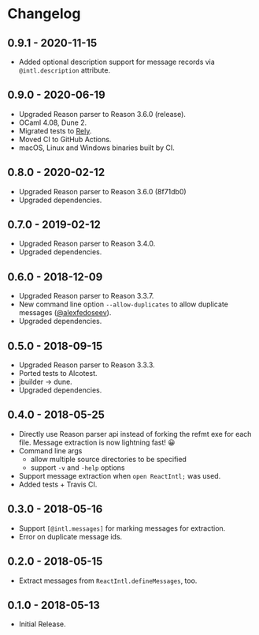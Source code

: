 # Changelog

## 0.9.1 - 2020-11-15

- Added optional description support for message records via `@intl.description` attribute.

## 0.9.0 - 2020-06-19

- Upgraded Reason parser to Reason 3.6.0 (release).
- OCaml 4.08, Dune 2.
- Migrated tests to [Rely](https://reason-native.com/docs/rely/).
- Moved CI to GitHub Actions.
- macOS, Linux and Windows binaries built by CI.

## 0.8.0 - 2020-02-12

- Upgraded Reason parser to Reason 3.6.0 (8f71db0)
- Upgraded dependencies.

## 0.7.0 - 2019-02-12

- Upgraded Reason parser to Reason 3.4.0.
- Upgraded dependencies.

## 0.6.0 - 2018-12-09

- Upgraded Reason parser to Reason 3.3.7.
- New command line option `--allow-duplicates` to allow duplicate messages ([@alexfedoseev](https://github.com/alexfedoseev)).
- Upgraded dependencies.

## 0.5.0 - 2018-09-15

- Upgraded Reason parser to Reason 3.3.3.
- Ported tests to Alcotest.
- jbuilder -> dune.
- Upgraded dependencies.

## 0.4.0 - 2018-05-25

- Directly use Reason parser api instead of forking the refmt exe for each file.
  Message extraction is now lightning fast! 😀
- Command line args
  - allow multiple source directories to be specified
  - support `-v` and `-help` options
- Support message extraction when `open ReactIntl;` was used.
- Added tests + Travis CI.

## 0.3.0 - 2018-05-16

- Support `[@intl.messages]` for marking messages for extraction.
- Error on duplicate message ids.

## 0.2.0 - 2018-05-15

- Extract messages from `ReactIntl.defineMessages`, too.

## 0.1.0 - 2018-05-13

- Initial Release.
